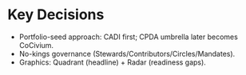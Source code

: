 # Key Decisions
- Portfolio-seed approach: CADI first; CPDA umbrella later becomes CoCivium.
- No-kings governance (Stewards/Contributors/Circles/Mandates).
- Graphics: Quadrant (headline) + Radar (readiness gaps).
